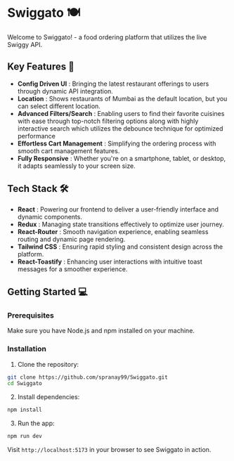 # Swiggato 🍽️

Welcome to Swiggato! - a food ordering platform that utilizes the live Swiggy API.

## Key Features 🔑

- **Config Driven UI** : Bringing the latest restaurant offerings to users through dynamic API integration.
- **Location** : Shows restaurants of Mumbai as the default location, but you can select different location.
- **Advanced Filters/Search** : Enabling users to find their favorite cuisines with ease through top-notch filtering options along with highly interactive search which utilizes the debounce technique for optimized performance
- **Effortless Cart Management** : Simplifying the ordering process with smooth cart management features.
- **Fully Responsive** : Whether you're on a smartphone, tablet, or desktop, it adapts seamlessly to your screen size.

## Tech Stack 🛠️

- **React** : Powering our frontend to deliver a user-friendly interface and dynamic components.
- **Redux** : Managing state transitions effectively to optimize user journey.
- **React-Router** : Smooth navigation experience, enabling seamless routing and dynamic page rendering.
- **Tailwind CSS** : Ensuring rapid styling and consistent design across the platform.
- **React-Toastify** : Enhancing user interactions with intuitive toast messages for a smoother experience.

## Getting Started 💻

### Prerequisites

Make sure you have Node.js and npm installed on your machine.

### Installation

1. Clone the repository:

```bash
git clone https://github.com/spranay99/Swiggato.git
cd Swiggato
```

2. Install dependencies:

```bash
npm install
```

3. Run the app:

```bash
npm run dev
```

Visit `http://localhost:5173` in your browser to see Swiggato in action.
